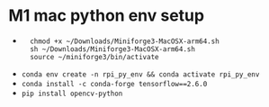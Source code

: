 # M1 mac python env setup
- ```
    chmod +x ~/Downloads/Miniforge3-MacOSX-arm64.sh
    sh ~/Downloads/Miniforge3-MacOSX-arm64.sh
    source ~/miniforge3/bin/activate
    ```
- `conda env create -n rpi_py_env && conda activate rpi_py_env`
- `conda install -c conda-forge tensorflow==2.6.0`
- `pip install opencv-python`